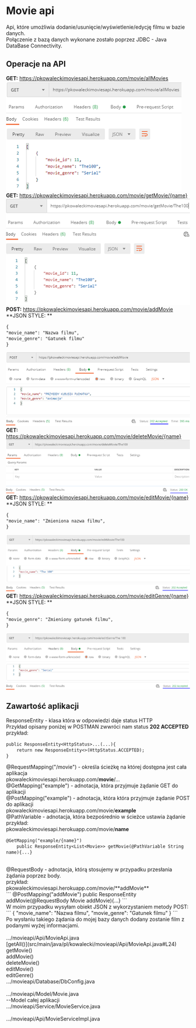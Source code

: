 # Movie api
Api, które umożliwia dodanie/usunięcie/wyświetlenie/edycję filmu w bazie danych.<br>
Połączenie z bazą danych wykonane zostało poprzez JDBC - Java DataBase Connectivity.<br>
## Operacje na API

**GET:** https://pkowaleckimoviesapi.herokuapp.com/movie/allMovies<br>
![All movies](/img/allMovies.PNG)<br>
**GET:** https://pkowaleckimoviesapi.herokuapp.com/movie/getMovie/{name}<br>
![Get one movie](/img/getMovie.PNG)<br>
**POST:** https://pkowaleckimoviesapi.herokuapp.com/movie/addMovie<br>
**JSON STYLE: **<br>
```
{
"movie_name": "Nazwa filmu",
"movie_genre": "Gatunek filmu"
}
```
![Add your movie](/img/addMovie.PNG)
**GET:** https://pkowaleckimoviesapi.herokuapp.com/movie/deleteMovie/{name}<br>
![Delete movie](/img/deleteMovie.PNG)
**GET:** https://pkowaleckimoviesapi.herokuapp.com/movie/editMovie/{name}<br>
**JSON STYLE: **
```
{
"movie_name": "Zmieniona nazwa filmu",
}
```
![Edit movie](/img/editMovie.PNG)
**GET:** https://pkowaleckimoviesapi.herokuapp.com/movie/editGenre/{name}<br>
**JSON STYLE: **<br>
```
{
"movie_genre": "Zmieniony gatunek filmu",
}
```

![Edit genre](/img/editGenre.PNG)

## Zawartość aplikacji
ResponseEntity - klasa która w odpowiedzi daje status HTTP<br>
Przykład opisany poniżej w POSTMAN zwwróci nam status **202 ACCEPTED**<br>
przykład:<br>
```
public ResponseEntity<HttpStatus>...(...){
    return new ResponseEntity<>(HttpStatus.ACCEPTED);
}
```
@RequestMapping("/movie") - określa ścieżkę na której dostępna jest cała aplikacja<br>
pkowaleckimoviesapi.herokuapp.com/**movie**/...<br>
@GetMapping("example") - adnotacja, która przyjmuje żądanie GET do aplikacji<br>
@PostMapping("example") - adnotacja, która  która przyjmuje żądanie POST do aplikacji<br>
pkowaleckimoviesapi.herokuapp.com/movie/**example**<br>
@PathVariable  - adnotacja, która bezpośrednio w ścieżce ustawia żądanie<br>
przykład:<br>
pkowaleckimoviesapi.herokuapp.com/movie/**name**<br>
```
@GetMapping("example/{name}")
    public ResponseEntity<List<Movie>> getMovie(@PathVariable String name){...}
```
<br>
@RequestBody - adnotacja, którą stosujemy w przypadku przesłania żądania poprzez body.<br>
przykład:<br>
pkowaleckimoviesapi.herokuapp.com/movie/**addMovie**<br>
```
@PostMapping("addMovie")
    public ResponseEntity<HttpStatus> addMovie(@RequestBody Movie addMovie){...}
```
<br>
W moim przypadku wysyłam obiekt JSON z wykorzystaniem metody POST:<br>
```
{
"movie_name": "Nazwa filmu",
"movie_genre": "Gatunek filmu"
}
```
<br>
Po wysłaniu takiego żądania do mojej bazy danych dodany zostanie film z podanymi wyżej informacjami.<br>
<br>
.../movieapi/Api/MovieApi.java<br>
[getAll()](src/main/java/pl/kowalecki/movieapi/Api/MovieApi.java#L24)<br>
getMovie()<br>
addMovie()<br>
deleteMovie()<br>
editMovie()<br>
editGenre()<br>
.../movieapi/Database/DbConfig.java<br>
<br>
.../movieapi/Model/Movie.java<br>
--Model całej aplikacji<br>
.../movieapi/Service/MovieService.java<br>
<br>
.../movieapi/Api/MovieServiceImpl.java<br>
<br>
